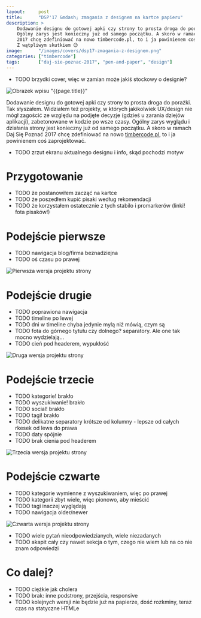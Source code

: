 ```yaml
---
layout:     post
title:      "DSP'17 &mdash; zmagania z designem na kartce papieru"
description: >
    Dodawanie designu do gotowej apki czy strony to prosta droga do porażki.
    Ogólny zarys jest konieczny już od samego początku. A skoro w ramach Daj Się Poznać
    2017 chcę zdefiniować na nowo timbercode.pl, to i ja powinienem coś zaprojektować.
    Z wątpliwym skutkiem 😉
image:      "/images/covers/dsp17-zmagania-z-designem.png"
categories: ["timbercode"]
tags:       ["daj-sie-poznac-2017", "pen-and-paper", "design"]
---
```


* TODO brzydki cover, więc w zamian może jakiś stockowy o designie?

![Obrazek wpisu "{{page.title}}"]( /images/covers/dsp17-zmagania-z-designem.png )

Dodawanie designu do gotowej apki czy strony to prosta droga do porażki.
Tak słyszałem. Widziałem też projekty, w których jakikolwiek UX/design nie mógł
zagościć ze względu na podjęte decyzje (gdzieś u zarania dziejów aplikacji),
zabetonowane w kodzie po wsze czasy. Ogólny zarys wyglądu i działania strony
jest konieczny już od samego początku. A skoro w ramach Daj Się Poznać 2017
chcę zdefiniować na nowo [timbercode.pl]( http://timbercode.pl ), to i ja
powinienem coś zaprojektować.

* TODO zrzut ekranu aktualnego designu i info, skąd pochodzi motyw

# Przygotowanie
 
* TODO że postanowiłem zacząć na kartce
* TODO że poszedłem kupić pisaki według rekomendacji
* TODO że korzystałem ostatecznie z tych stabilo i promarkerów (linki! fota pisaków!)

# Podejście pierwsze

* TODO nawigacja blog/firma beznadziejna
* TODO oś czasu po prawej

![Pierwsza wersja projektu strony]( /images/content/dsp17-zmagania-z-designem/concept1.jpeg )

# Podejście drugie

* TODO poprawiona nawigacja
* TODO timeline po lewej
* TODO dni w timeline chyba jedynie mylą niż mówią, czym są
* TODO fota do górnego tytułu czy dolnego? separatory. Ale one tak mocno wydzielają...
* TODO cień pod headerem, wypukłość

![Druga wersja projektu strony]( /images/content/dsp17-zmagania-z-designem/concept2.jpeg )

# Podejście trzecie

* TODO kategorie! brakło
* TODO wyszukiwanie! brakło
* TODO social! brakło
* TODO tagi! brakło
* TODO delikatne separatory krótsze od kolumny - lepsze od całych rkesek od lewa do prawa
* TODO daty spójnie
* TODO brak cienia pod headerem

![Trzecia wersja projektu strony]( /images/content/dsp17-zmagania-z-designem/concept3.jpeg )

# Podejście czwarte

* TODO kategorie wymienne z wyszukiwaniem, więc po prawej
* TODO kategorii zbyt wiele, więc pionowo, aby mieścić
* TODO tagi inaczej wyglądają
* TODO nawigacja older/newer

![Czwarta wersja projektu strony]( /images/content/dsp17-zmagania-z-designem/concept4.jpeg )

* TODO wiele pytań nieodpowiedzianych, wiele niezadanych
* TODO akapit cały czy nawet sekcja o tym, czego nie wiem lub na co nie znam odpowiedzi

# Co dalej?

* TODO ciężkie jak cholera
* TODO brak: inne podstrony, przejścia, responsive
* TODO kolejnych wersji nie będzie już na papierze, dość rozkminy, teraz czas na statyczne HTMLe
